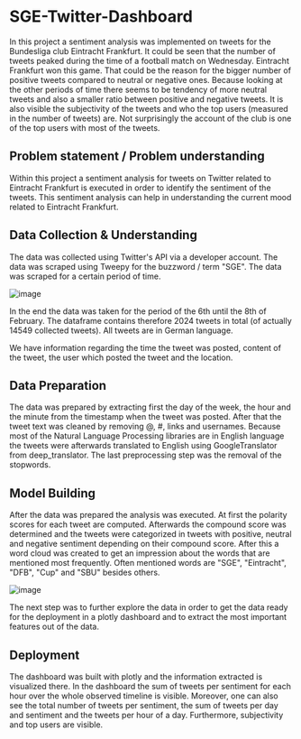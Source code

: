 # SGE-Twitter-Dashboard
In this project a sentiment analysis was implemented on tweets for the Bundesliga club Eintracht Frankfurt. It could be seen that the number of tweets peaked during the time of a football match on Wednesday. Eintracht Frankfurt won this game. That could be the reason for the bigger number of positive tweets compared to neutral or negative ones. Because looking at the other periods of time there seems to be tendency of more neutral tweets and also a smaller ratio between positive and negative tweets. It is also visible the subjectivity of the tweets and who the top users (measured in the number of tweets) are. Not surprisingly the account of the club is one of the top users with most of the tweets.

## Problem statement / Problem understanding
Within this project a sentiment analysis for tweets on Twitter related to Eintracht Frankfurt is executed in order to identify the sentiment of the tweets. This sentiment analysis can help in understanding the current mood related to Eintracht Frankfurt.

## Data Collection & Understanding
The data was collected using Twitter's API via a developer account. The data was scraped using Tweepy for the buzzword / term "SGE". The data was scraped for a certain period of time. 

![image](https://user-images.githubusercontent.com/66475927/218162508-5701fc2d-eb68-4d1a-bbfb-559c7dd82b6d.png)

In the end the data was taken for the period of the 6th until the 8th of February. The dataframe contains therefore 2024 tweets in total (of actually 14549 collected tweets). All tweets are in German language.

We have information regarding the time the tweet was posted, content of the tweet, the user which posted the tweet and the location.

## Data Preparation
The data was prepared by extracting first the day of the week, the hour and the minute from the timestamp when the tweet was posted. After that the tweet text was cleaned by removing @, #, links and usernames. Because most of the Natural Language Processing libraries are in English language the tweets were afterwards translated to English using GoogleTranslator from deep_translator. The last preprocessing step was the removal of the stopwords.

## Model Building
After the data was prepared the analysis was executed. At first the polarity scores for each tweet are computed. Afterwards the compound score was determined and the tweets were categorized in tweets with positive, neutral and negative sentiment depending on their compound score. After this a word cloud was created to get an impression about the words that are mentioned most frequently. Often mentioned words are "SGE", "Eintracht", "DFB", "Cup" and "SBU" besides others.

![image](https://user-images.githubusercontent.com/66475927/218163506-609e5b1d-61af-4fe0-8026-f838c4a8f731.png)

The next step was to further explore the data in order to get the data ready for the deployment in a plotly dashboard and to extract the most important features out of the data.

## Deployment
The dashboard was built with plotly and the information extracted is visualized there. In the dashboard the sum of tweets per sentiment for each hour over the whole observed timeline is visible. Moreover, one can also see the total number of tweets per sentiment, the sum of tweets per day and sentiment and the tweets per hour of a day. Furthermore, subjectivity and top users are visible.
